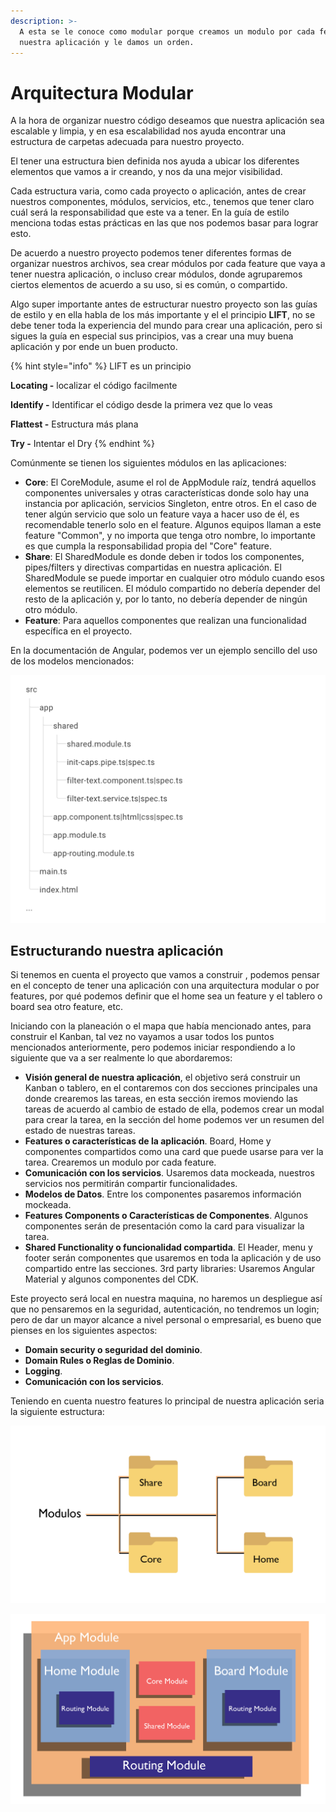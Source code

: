 ```yaml
---
description: >-
  A esta se le conoce como modular porque creamos un modulo por cada feature de
  nuestra aplicación y le damos un orden.
---
```


# Arquitectura Modular

A la hora de organizar nuestro código deseamos que nuestra aplicación sea escalable y limpia, y en esa escalabilidad nos ayuda encontrar una estructura de carpetas adecuada para nuestro proyecto.

El tener una estructura bien definida nos ayuda a ubicar los diferentes elementos que vamos a ir creando, y nos da una mejor visibilidad.

Cada estructura varia, como cada proyecto o aplicación, antes de crear nuestros componentes, módulos, servicios, etc., tenemos que tener claro cuál será la responsabilidad que este va a tener. En la guía de estilo menciona todas estas prácticas en las que nos podemos basar para lograr esto.

De acuerdo a nuestro proyecto podemos tener diferentes formas de organizar nuestros archivos, sea crear módulos por cada feature que vaya a tener nuestra aplicación, o incluso crear módulos, donde agruparemos ciertos elementos de acuerdo a su uso, si es común, o compartido.

Algo super importante antes de estructurar nuestro proyecto son las guías de estilo y en ella habla de los más importante y el el principio **LIFT**, no se debe tener toda la experiencia del mundo para crear una aplicación, pero si sigues la guía en especial sus principios, vas a crear una muy buena aplicación y por ende un buen producto.

{% hint style="info" %}
LIFT es un principio

**Locating -** localizar el código facilmente

**Identify -** Identificar el código desde la primera vez que lo veas 

**Flattest -** Estructura más plana

**Try -** Intentar el Dry
{% endhint %}

Comúnmente se tienen los siguientes módulos en las aplicaciones:

* **Core**: El CoreModule, asume el rol de AppModule raíz, tendrá aquellos componentes universales y otras características donde solo hay una instancia por aplicación, servicios Singleton, entre otros. En el caso de tener algún servicio que solo un feature vaya a hacer uso de él, es recomendable tenerlo solo en el feature. Algunos equipos llaman a este feature "Common", y no importa que tenga otro nombre, lo importante es que cumpla la responsabilidad propia del "Core" feature.
* **Share**: El SharedModule es donde deben ir todos los componentes, pipes/filters y directivas compartidas en nuestra aplicación. El SharedModule se puede importar en cualquier otro módulo cuando esos elementos se reutilicen. El módulo compartido no debería depender del resto de la aplicación y, por lo tanto, no debería depender de ningún otro módulo.
* **Feature**: Para aquellos componentes que realizan una funcionalidad específica en el proyecto.

En la documentación de Angular, podemos ver un ejemplo sencillo del uso de los modelos mencionados:

![](../../../.gitbook/assets/folder-structure.png)

## Estructurando nuestra aplicación

Si tenemos en cuenta el proyecto que vamos a construir , podemos pensar en el concepto de tener una aplicación con una arquitectura modular o por features, por qué podemos definir que el home sea un feature y el tablero o board sea otro feature, etc.

Iniciando con la planeación o el mapa que había mencionado antes, para construir el Kanban, tal vez no vayamos a usar todos los puntos mencionados anteriormente, pero podemos iniciar respondiendo a lo siguiente que va a ser realmente lo que abordaremos:

* **Visión general de nuestra aplicación**, el objetivo será construir un Kanban o tablero, en el contaremos con dos secciones principales una donde crearemos las tareas, en esta sección iremos moviendo las tareas de acuerdo al cambio de estado de ella, podemos crear un modal para crear la tarea, en la sección del home podemos ver un resumen del estado de nuestras tareas.
* **Features o características de la aplicación**. Board, Home y componentes compartidos como una card que puede usarse para ver la tarea. Crearemos un modulo por cada feature.
* **Comunicación con los servicios**. Usaremos data mockeada, nuestros servicios nos permitirán compartir funcionalidades.
* **Modelos de Datos**. Entre los componentes pasaremos información mockeada.
* **Features Components o Características de Componentes**. Algunos componentes serán de presentación como la card para visualizar la tarea.
* **Shared Functionality o funcionalidad compartida**. El Header, menu y footer serán componentes que usaremos en toda la aplicación y de uso compartido entre las secciones. 3rd party libraries: Usaremos Angular Material y algunos componentes del CDK.

Este proyecto será local en nuestra maquina, no haremos un despliegue así que no pensaremos en la seguridad, autenticación, no tendremos un login; pero de dar un mayor alcance a nivel personal o empresarial, es bueno que pienses en los siguientes aspectos:

* **Domain security o seguridad del dominio**. 
* **Domain Rules o Reglas de Dominio**. 
* **Logging**. 
* **Comunicación con los servicios**. 

Teniendo en cuenta nuestro features lo principal de nuestra aplicación seria la siguiente estructura:

![](../../../.gitbook/assets/slides_mesa-de-trabajo-1-copia-12.png)

![](../../../.gitbook/assets/slides_mesa-de-trabajo-10_mesa-de-trabajo-10.png)



